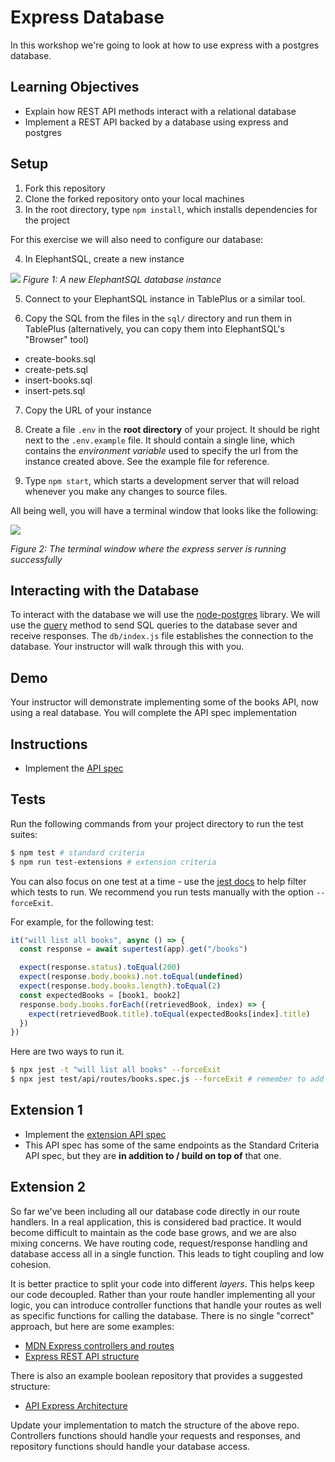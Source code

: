 # Express Database

In this workshop we're going to look at how to use express with a postgres database.

## Learning Objectives
* Explain how REST API methods interact with a relational database
* Implement a REST API backed by a database using express and postgres

## Setup

1. Fork this repository
2. Clone the forked repository onto your local machines
3. In the root directory, type `npm install`, which installs dependencies for the project

For this exercise we will also need to configure our database:

4. In ElephantSQL, create a new instance

![](images/elephaphantSQLInstance.png)
_Figure 1: A new ElephantSQL database instance_

5. Connect to your ElephantSQL instance in TablePlus or a similar tool.

6. Copy the SQL from the files in the `sql/` directory and run them in TablePlus (alternatively, you can copy them into ElephantSQL's "Browser" tool)

* create-books.sql
* create-pets.sql
* insert-books.sql
* insert-pets.sql

7. Copy the URL of your instance

8. Create a file `.env` in the __root directory__ of your project. It should be right next to the `.env.example` file. It should contain a single line, which contains the *environment variable* used to specify the url from the instance created above. See the example file for reference.

7. Type `npm start`, which starts a development server that will reload whenever you make any changes to source files.

All being well, you will have a terminal window that looks like the following:

![](images/terminal.png)

_Figure 2: The terminal window where the express server is running successfully_

## Interacting with the Database
To interact with the database we will use the [node-postgres](https://node-postgres.com/) library. We will use the [query](https://node-postgres.com/features/queries) method to send SQL queries to the database sever and receive responses. The `db/index.js` file establishes the connection to the database. Your instructor will walk through this with you.

## Demo
Your instructor will demonstrate implementing some of the books API, now using a real database. You will complete the API spec implementation

## Instructions
- Implement the [API spec](https://boolean-uk.github.io/api-express-database/standard)

## Tests

Run the following commands from your project directory to run the test suites:
```sh
$ npm test # standard criteria
$ npm run test-extensions # extension criteria
```

You can also focus on one test at a time - use the [jest docs](https://jestjs.io/docs/cli) to help filter which tests to run. We recommend you run tests manually with the option `--forceExit`.

For example, for the following test:
```js
it("will list all books", async () => {
  const response = await supertest(app).get("/books")

  expect(response.status).toEqual(200)
  expect(response.body.books).not.toEqual(undefined)
  expect(response.body.books.length).toEqual(2)
  const expectedBooks = [book1, book2]
  response.body.books.forEach((retrievedBook, index) => {
    expect(retrievedBook.title).toEqual(expectedBooks[index].title)
  })
})
```

Here are two ways to run it.
```sh
$ npx jest -t "will list all books" --forceExit
$ npx jest test/api/routes/books.spec.js --forceExit # remember to add the 'f' before it()
```

## Extension 1
- Implement the [extension API spec](https://boolean-uk.github.io/api-express-database/extension)
- This API spec has some of the same endpoints as the Standard Criteria API spec, but they are **in addition to / build 
  on top of** that one. 

## Extension 2
So far we've been including all our database code directly in our route handlers. In a real application, this is considered bad practice. It would become difficult to maintain as the code base grows, and we are also mixing concerns. We have routing code, request/response handling and database access all in a single function. This leads to tight coupling and low cohesion.

It is better practice to split your code into different *layers*. This helps keep our code decoupled. Rather than your route handler implementing all your logic, you can introduce controller functions that handle your routes as well as specific functions for calling the database. There is no single "correct" approach, but here are some examples:

* [MDN Express controllers and routes](https://developer.mozilla.org/en-US/docs/Learn/Server-side/Express_Nodejs/routes)
* [Express REST API structure](https://www.coreycleary.me/project-structure-for-an-express-rest-api-when-there-is-no-standard-way)

There is also an example boolean repository that provides a suggested structure:

* [API Express Architecture](https://github.com/boolean-uk/api-express-architecture-example)

Update your implementation to match the structure of the above repo. Controllers functions should handle your requests and responses, and repository functions should handle your database access.
